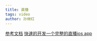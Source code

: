 ```yaml
---
title: 直播
tags: video
author: 孙继红
---
```

[参考文档](https://segmentfault.com/a/1190000011346597)
[快速的开发一个完整的直播ios app](https://www.jianshu.com/p/bd42bacbe4cc)

